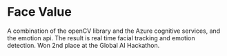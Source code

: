 # Face Value #

A combination of the openCV library and the Azure cognitive services, and the emotion api. The result is real time facial tracking and emotion detection. Won 2nd place at the Global AI Hackathon.

